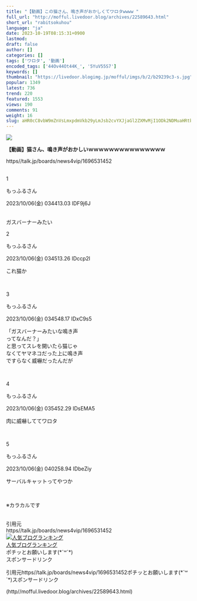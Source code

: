 ```yaml
---
title: "【動画】この猫さん、鳴き声がおかしくてワロタwwww "
full_url: "http://mofful.livedoor.blog/archives/22589643.html"
short_url: "rabitsokuhou"
language: "ja"
date: 2023-10-19T08:15:31+0900
lastmod: 
draft: false
author: []
categories: []
tags: ['ワロタ', '動画']
encoded_tags: ['44Ov44Ot44K_', '5YuV55S7']
keywords: []
thumbnail: "https://livedoor.blogimg.jp/mofful/imgs/b/2/b29239c3-s.jpg"
popular: 1349
latest: 736
trend: 220
featured: 1553
views: 190
comments: 91
weight: 16
slug: aHR0cC8vbW9mZnVsLmxpdmVkb29yLmJsb2cvYXJjaGl2ZXMvMjI1ODk2NDMuaHRtbA==
---
```


![](https://livedoor.blogimg.jp/mofful/imgs/b/2/b29239c3-s.jpg)

<div><p><b><p>【動画】猫さん、鳴き声がおかしいｗｗｗｗｗｗｗｗｗｗｗｗｗｗｗ</p></b> https//talk.jp/boards/news4vip/1696531452</p><p class='t_h'><br>1 <p>もっふるさん</p> <p> 2023/10/06(金) 034413.03 IDF9j6J<br></p></p><p class='t_b'> <br>ガスバーナーみたい <br></p><p class='t_h'>2 <p>もっふるさん</p> <p> 2023/10/06(金) 034513.26 IDccp2l</p></p> <p class='t_b'> これ猫か </p><br> <p class='t_h'>3 <p>もっふるさん</p> <p> 2023/10/06(金) 034548.17 IDxC9s5</p></p> <p class='t_b'> 「ガスバーナーみたいな鳴き声<br> ってなんだ？」<br>と思ってスレを開いたら猫じゃ<br>なくてヤマネコだった上に鳴き声<br>ですらなく威嚇だったんだが </p><br> <p class='t_h'>4 <p>もっふるさん</p> <p> 2023/10/06(金) 035452.29 IDsEMA5</p></p> <p class='t_b'> 肉に威嚇しててワロタ </p><br> <p class='t_h'>5 <p>もっふるさん</p> <p> 2023/10/06(金) 040258.94 IDbeZiy</p></p> <p class='t_b'> サーバルキャットってやつか </p><br> <p>※カラカルです</p><br>引用元<br>https//talk.jp/boards/news4vip/1696531452<br><a href='//blog.with2.net/link/?2036932'><img title='人気ブログランキング' src='https//blog.with2.net/img/banner/banner_21.gif'></a><br><a href='//blog.with2.net/link/?2036932'>人気ブログランキング</a><br>ポチッとお願いします(*´꒳`*)<br>スポンサードリンク<br><img alt='' src='https//www11.a8.net/0.gif?a8mat=3BDUGQ+4RHMA+2HOM+BS629' height='1' width='1' border='0'> <p>引用元https//talk.jp/boards/news4vip/1696531452ポチッとお願いします(*´꒳`*)スポンサードリンク</p></div>

(http//mofful.livedoor.blog/archives/22589643.html)
